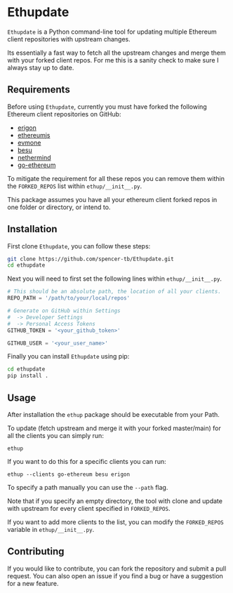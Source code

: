 # Ethupdate

`Ethupdate` is a Python command-line tool for updating multiple Ethereum client repositories with upstream changes.

Its essentially a fast way to fetch all the upstream changes and merge them with your forked client repos. For me this is a sanity check to make sure I always stay up to date.

## Requirements

Before using `Ethupdate`, currently you must have forked the following Ethereum client repositories on GitHub:

-   [erigon](https://github.com/ledgerwatch/erigon)
-   [ethereumjs](https://github.com/ethereumjs/ethereumjs-monorepo)
-   [evmone](https://github.com/ethereum/evmone)
-   [besu](https://github.com/hyperledger/besu)
-   [nethermind](https://github.com/NethermindEth/nethermind)
-   [go-ethereum](https://github.com/ethereum/go-ethereum)

To mitigate the requirement for all these repos you can remove them within the `FORKED_REPOS` list within `ethup/__init__.py`.

This package assumes you have all your ethereum client forked repos in one folder or directory, or intend to.

## Installation

First clone `Ethupdate`, you can follow these steps:

```bash
git clone https://github.com/spencer-tb/Ethupdate.git
cd ethupdate
```

Next you will need to first set the following lines within `ethup/__init__.py`.

```python
# This should be an absolute path, the location of all your clients.
REPO_PATH = '/path/to/your/local/repos'

# Generate on GitHub within Settings
#  -> Developer Settings
#  -> Personal Access Tokens
GITHUB_TOKEN = '<your_github_token>'

GITHUB_USER = '<your_user_name>'
```

Finally you can install `Ethupdate` using pip:

```bash
cd ethupdate
pip install .
```

## Usage

After installation the `ethup` package should be executable from your Path.

To update (fetch upstream and merge it with your forked master/main) for all the clients you can simply run:

```
ethup
```

If you want to do this for a specific clients you can run:

```
ethup --clients go-ethereum besu erigon
```

To specify a path manually you can use the `--path` flag.

Note that if you specify an empty directory, the tool with clone and update with upstream for every client specified in `FORKED_REPOS`.

If you want to add more clients to the list, you can modify the `FORKED_REPOS` variable in `ethup/__init__.py`.

## Contributing

If you would like to contribute, you can fork the repository and submit a pull request. You can also open an issue if you find a bug or have a suggestion for a new feature.

